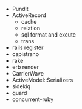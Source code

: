 - Pundit
- ActiveRecord
  - cache
  - relation
  - sql format and excute
  - trans
- rails register
- capistrano
- rake
- erb render
- CarrierWave
- ActiveModel::Serializers
- sidekiq
- guard
- concurrent-ruby